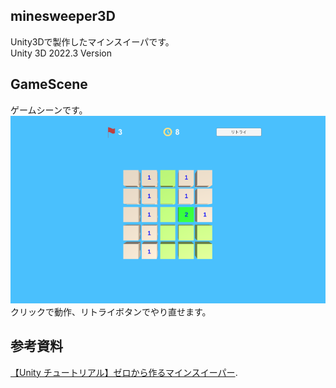 ## minesweeper3D
Unity3Dで製作したマインスイーパです。  
Unity 3D 2022.3 Version
## GameScene  
ゲームシーンです。
![画面画像](doc/minsweeper3Dmain.png)  
クリックで動作、リトライボタンでやり直せます。 

## 参考資料

[【Unity チュートリアル】ゼロから作るマインスイーパー](https://www.youtube.com/watch?v=V3VYkLY_AQ8).  

